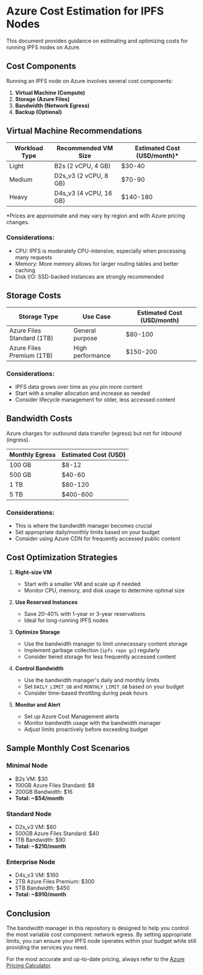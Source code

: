 # Azure Cost Estimation for IPFS Nodes

This document provides guidance on estimating and optimizing costs for running IPFS nodes on Azure.

## Cost Components

Running an IPFS node on Azure involves several cost components:

1. **Virtual Machine (Compute)**
2. **Storage (Azure Files)**
3. **Bandwidth (Network Egress)**
4. **Backup (Optional)**

## Virtual Machine Recommendations

| Workload Type | Recommended VM Size | Estimated Cost (USD/month)* |
|---------------|---------------------|----------------------------|
| Light         | B2s (2 vCPU, 4 GB)  | $30-40                     |
| Medium        | D2s_v3 (2 vCPU, 8 GB)| $70-90                    |
| Heavy         | D4s_v3 (4 vCPU, 16 GB)| $140-180                 |

*Prices are approximate and may vary by region and with Azure pricing changes.

### Considerations:
- CPU: IPFS is moderately CPU-intensive, especially when processing many requests
- Memory: More memory allows for larger routing tables and better caching
- Disk I/O: SSD-backed instances are strongly recommended

## Storage Costs

| Storage Type | Use Case | Estimated Cost (USD/month) |
|--------------|----------|----------------------------|
| Azure Files Standard (1TB) | General purpose | $80-100 |
| Azure Files Premium (1TB) | High performance | $150-200 |

### Considerations:
- IPFS data grows over time as you pin more content
- Start with a smaller allocation and increase as needed
- Consider lifecycle management for older, less accessed content

## Bandwidth Costs

Azure charges for outbound data transfer (egress) but not for inbound (ingress).

| Monthly Egress | Estimated Cost (USD) |
|----------------|----------------------|
| 100 GB         | $8-12                |
| 500 GB         | $40-60               |
| 1 TB           | $80-120              |
| 5 TB           | $400-600             |

### Considerations:
- This is where the bandwidth manager becomes crucial
- Set appropriate daily/monthly limits based on your budget
- Consider using Azure CDN for frequently accessed public content

## Cost Optimization Strategies

1. **Right-size VM**
   - Start with a smaller VM and scale up if needed
   - Monitor CPU, memory, and disk usage to determine optimal size

2. **Use Reserved Instances**
   - Save 20-40% with 1-year or 3-year reservations
   - Ideal for long-running IPFS nodes

3. **Optimize Storage**
   - Use the bandwidth manager to limit unnecessary content storage
   - Implement garbage collection (`ipfs repo gc`) regularly
   - Consider tiered storage for less frequently accessed content

4. **Control Bandwidth**
   - Use the bandwidth manager's daily and monthly limits
   - Set `DAILY_LIMIT_GB` and `MONTHLY_LIMIT_GB` based on your budget
   - Consider time-based throttling during peak hours

5. **Monitor and Alert**
   - Set up Azure Cost Management alerts
   - Monitor bandwidth usage with the bandwidth manager
   - Adjust limits proactively before exceeding budget

## Sample Monthly Cost Scenarios

### Minimal Node
- B2s VM: $30
- 100GB Azure Files Standard: $8
- 200GB Bandwidth: $16
- **Total: ~$54/month**

### Standard Node
- D2s_v3 VM: $80
- 500GB Azure Files Standard: $40
- 1TB Bandwidth: $90
- **Total: ~$210/month**

### Enterprise Node
- D4s_v3 VM: $160
- 2TB Azure Files Premium: $300
- 5TB Bandwidth: $450
- **Total: ~$910/month**

## Conclusion

The bandwidth manager in this repository is designed to help you control the most variable cost component: network egress. By setting appropriate limits, you can ensure your IPFS node operates within your budget while still providing the services you need.

For the most accurate and up-to-date pricing, always refer to the [Azure Pricing Calculator](https://azure.microsoft.com/en-us/pricing/calculator/).

<!-- FLAG: Created 2025-05-22T10:54:11-04:00 -->
